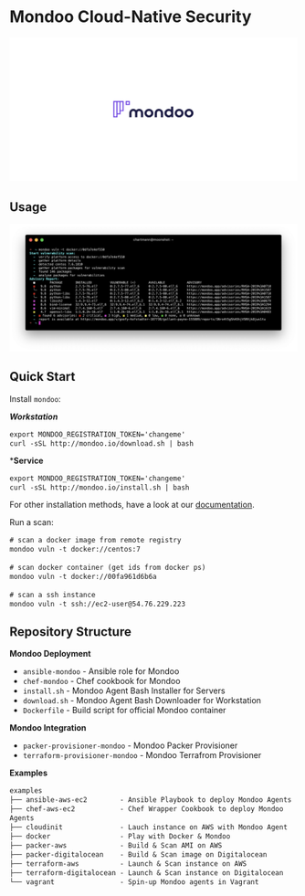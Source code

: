 # Mondoo Cloud-Native Security

![Mondoo Cloud-Native Security](assets/title.png)

## Usage

![Mondoo CLI](assets/mondoo_cli.png)


## Quick Start

Install `mondoo`:

***Workstation***

```
export MONDOO_REGISTRATION_TOKEN='changeme'
curl -sSL http://mondoo.io/download.sh | bash
```

***Service**

```
export MONDOO_REGISTRATION_TOKEN='changeme'
curl -sSL http://mondoo.io/install.sh | bash
```

For other installation methods, have a look at our [documentation](https://mondoo.io/docs/agent/).


Run a scan:

```
# scan a docker image from remote registry
mondoo vuln -t docker://centos:7

# scan docker container (get ids from docker ps)
mondoo vuln -t docker://00fa961d6b6a

# scan a ssh instance
mondoo vuln -t ssh://ec2-user@54.76.229.223
```

## Repository Structure

**Mondoo Deployment**
- `ansible-mondoo` - Ansible role for Mondoo
- `chef-mondoo` - Chef cookbook for Mondoo
- `install.sh` - Mondoo Agent Bash Installer for Servers
- `download.sh` - Mondoo Agent Bash Downloader for Workstation
- `Dockerfile` - Build script for official Mondoo container

**Mondoo Integration**
- `packer-provisioner-mondoo` - Mondoo Packer Provisioner
- `terraform-provisioner-mondoo` - Mondoo Terrafrom Provisioner

**Examples**

```
examples
├── ansible-aws-ec2        - Ansible Playbook to deploy Mondoo Agents
├── chef-aws-ec2           - Chef Wrapper Cookbook to deploy Mondoo Agents
├── cloudinit              - Lauch instance on AWS with Mondoo Agent
├── docker                 - Play with Docker & Mondoo
├── packer-aws             - Build & Scan AMI on AWS
├── packer-digitalocean    - Build & Scan image on Digitalocean
├── terraform-aws          - Launch & Scan instance on AWS
├── terraform-digitalocean - Launch & Scan instance on Digitalocean
└── vagrant                - Spin-up Mondoo agents in Vagrant
```
